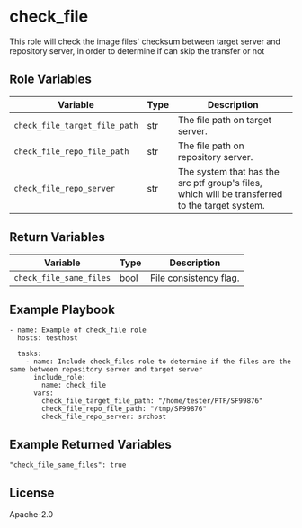 check_file
=========
This role will check the image files' checksum between target server and repository server, in order to determine if can skip the transfer or not

Role Variables
--------------

| Variable                         | Type          | Description                                                        |
|----------------------------------|---------------|--------------------------------------------------------------------|
| `check_file_target_file_path`    | str           | The file path on target server. |
| `check_file_repo_file_path`      | str           | The file path on repository server. |
| `check_file_repo_server`         | str           | The system that has the src ptf group's files, which will be transferred to the target system. |

Return Variables
--------------

| Variable                         | Type          | Description                                               |
|----------------------------------|---------------|-----------------------------------------------------------|
| `check_file_same_files`          | bool          | File consistency flag.                |

Example Playbook
----------------
```
- name: Example of check_file role
  hosts: testhost

  tasks:
    - name: Include check_files role to determine if the files are the same between repository server and target server
      include_role:
        name: check_file
      vars:
        check_file_target_file_path: "/home/tester/PTF/SF99876"
        check_file_repo_file_path: "/tmp/SF99876"
        check_file_repo_server: srchost

```
Example Returned Variables
----------------
```
"check_file_same_files": true

```
License
-------

Apache-2.0
